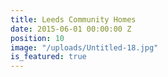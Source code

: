 ```yaml
---
title: Leeds Community Homes
date: 2015-06-01 00:00:00 Z
position: 10
image: "/uploads/Untitled-18.jpg"
is_featured: true
---
```


